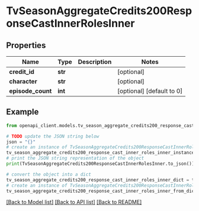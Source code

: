 # TvSeasonAggregateCredits200ResponseCastInnerRolesInner


## Properties

Name | Type | Description | Notes
------------ | ------------- | ------------- | -------------
**credit_id** | **str** |  | [optional] 
**character** | **str** |  | [optional] 
**episode_count** | **int** |  | [optional] [default to 0]

## Example

```python
from openapi_client.models.tv_season_aggregate_credits200_response_cast_inner_roles_inner import TvSeasonAggregateCredits200ResponseCastInnerRolesInner

# TODO update the JSON string below
json = "{}"
# create an instance of TvSeasonAggregateCredits200ResponseCastInnerRolesInner from a JSON string
tv_season_aggregate_credits200_response_cast_inner_roles_inner_instance = TvSeasonAggregateCredits200ResponseCastInnerRolesInner.from_json(json)
# print the JSON string representation of the object
print(TvSeasonAggregateCredits200ResponseCastInnerRolesInner.to_json())

# convert the object into a dict
tv_season_aggregate_credits200_response_cast_inner_roles_inner_dict = tv_season_aggregate_credits200_response_cast_inner_roles_inner_instance.to_dict()
# create an instance of TvSeasonAggregateCredits200ResponseCastInnerRolesInner from a dict
tv_season_aggregate_credits200_response_cast_inner_roles_inner_from_dict = TvSeasonAggregateCredits200ResponseCastInnerRolesInner.from_dict(tv_season_aggregate_credits200_response_cast_inner_roles_inner_dict)
```
[[Back to Model list]](../README.md#documentation-for-models) [[Back to API list]](../README.md#documentation-for-api-endpoints) [[Back to README]](../README.md)


